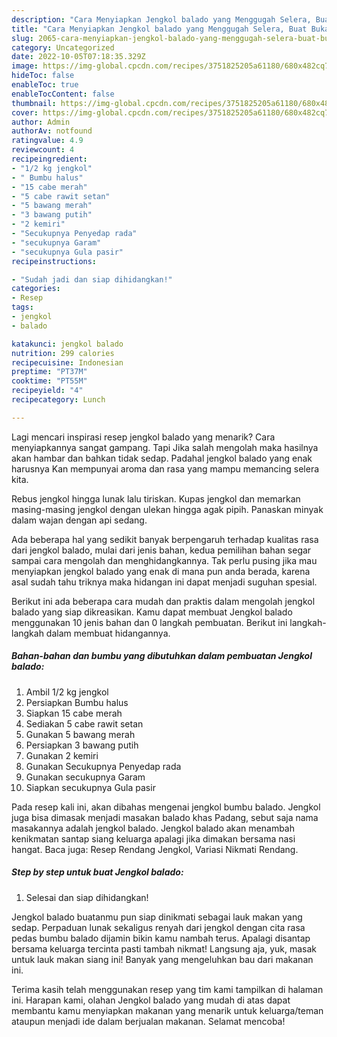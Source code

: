 ```yaml
---
description: "Cara Menyiapkan Jengkol balado yang Menggugah Selera, Buat Buka Puasa Menggugah Selera"
title: "Cara Menyiapkan Jengkol balado yang Menggugah Selera, Buat Buka Puasa Menggugah Selera"
slug: 2065-cara-menyiapkan-jengkol-balado-yang-menggugah-selera-buat-buka-puasa-menggugah-selera
category: Uncategorized
date: 2022-10-05T07:18:35.329Z
image: https://img-global.cpcdn.com/recipes/3751825205a61180/680x482cq70/jengkol-balado-foto-resep-utama.jpg
hideToc: false
enableToc: true
enableTocContent: false
thumbnail: https://img-global.cpcdn.com/recipes/3751825205a61180/680x482cq70/jengkol-balado-foto-resep-utama.jpg
cover: https://img-global.cpcdn.com/recipes/3751825205a61180/680x482cq70/jengkol-balado-foto-resep-utama.jpg
author: Admin
authorAv: notfound
ratingvalue: 4.9
reviewcount: 4
recipeingredient:
- "1/2 kg jengkol"
- " Bumbu halus"
- "15 cabe merah"
- "5 cabe rawit setan"
- "5 bawang merah"
- "3 bawang putih"
- "2 kemiri"
- "Secukupnya Penyedap rada"
- "secukupnya Garam"
- "secukupnya Gula pasir"
recipeinstructions:

- "Sudah jadi dan siap dihidangkan!"
categories:
- Resep
tags:
- jengkol
- balado

katakunci: jengkol balado 
nutrition: 299 calories
recipecuisine: Indonesian
preptime: "PT37M"
cooktime: "PT55M"
recipeyield: "4"
recipecategory: Lunch

---
```



Lagi mencari inspirasi resep jengkol balado yang menarik? Cara menyiapkannya sangat gampang. Tapi Jika salah mengolah maka hasilnya akan hambar dan bahkan tidak sedap. Padahal jengkol balado yang enak harusnya Kan mempunyai aroma dan rasa yang mampu memancing selera kita.


Rebus jengkol hingga lunak lalu tiriskan. Kupas jengkol dan memarkan masing-masing jengkol dengan ulekan hingga agak pipih. Panaskan minyak dalam wajan dengan api sedang.

Ada beberapa hal yang sedikit banyak berpengaruh terhadap kualitas rasa dari jengkol balado, mulai dari jenis bahan, kedua pemilihan bahan segar sampai cara mengolah dan menghidangkannya. Tak perlu pusing jika mau menyiapkan jengkol balado yang enak di mana pun anda berada, karena asal sudah tahu triknya maka hidangan ini dapat menjadi suguhan spesial.


Berikut ini ada beberapa cara mudah dan praktis dalam mengolah jengkol balado yang siap dikreasikan. Kamu dapat membuat Jengkol balado menggunakan 10 jenis bahan dan 0 langkah pembuatan. Berikut ini langkah-langkah dalam membuat hidangannya.

<!--inarticleads1-->

##### Bahan-bahan dan bumbu yang dibutuhkan dalam pembuatan Jengkol balado:

1. Ambil 1/2 kg jengkol
1. Persiapkan  Bumbu halus
1. Siapkan 15 cabe merah
1. Sediakan 5 cabe rawit setan
1. Gunakan 5 bawang merah
1. Persiapkan 3 bawang putih
1. Gunakan 2 kemiri
1. Gunakan Secukupnya Penyedap rada
1. Gunakan secukupnya Garam
1. Siapkan secukupnya Gula pasir


Pada resep kali ini, akan dibahas mengenai jengkol bumbu balado. Jengkol juga bisa dimasak menjadi masakan balado khas Padang, sebut saja nama masakannya adalah jengkol balado. Jengkol balado akan menambah kenikmatan santap siang keluarga apalagi jika dimakan bersama nasi hangat. Baca juga: Resep Rendang Jengkol, Variasi Nikmati Rendang. 

<!--inarticleads2-->

##### Step by step untuk buat Jengkol balado:


1. Selesai dan siap dihidangkan!

Jengkol balado buatanmu pun siap dinikmati sebagai lauk makan yang sedap. Perpaduan lunak sekaligus renyah dari jengkol dengan cita rasa pedas bumbu balado dijamin bikin kamu nambah terus. Apalagi disantap bersama keluarga tercinta pasti tambah nikmat! Langsung aja, yuk, masak untuk lauk makan siang ini! Banyak yang mengeluhkan bau dari makanan ini. 

Terima kasih telah menggunakan resep yang tim kami tampilkan di halaman ini. Harapan kami, olahan Jengkol balado yang mudah di atas dapat membantu kamu menyiapkan makanan yang menarik untuk keluarga/teman ataupun menjadi ide dalam berjualan makanan. Selamat mencoba!
